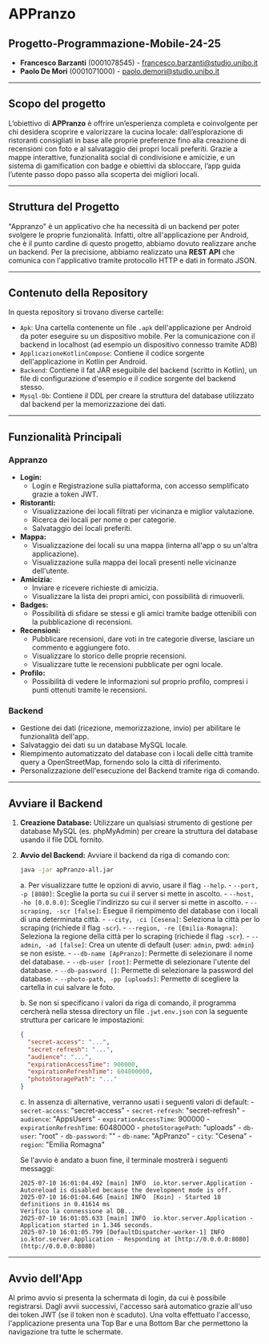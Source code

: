 # APPranzo

## Progetto-Programmazione-Mobile-24-25
- **Francesco Barzanti** (0001078545) - francesco.barzanti@studio.unibo.it
- **Paolo De Mori** (0001071000) - paolo.demori@studio.unibo.it

---

## Scopo del progetto
L’obiettivo di **APPranzo** è offrire un’esperienza completa e coinvolgente per chi desidera scoprire e valorizzare la cucina locale: dall’esplorazione di ristoranti consigliati in base alle proprie preferenze fino alla creazione di recensioni con foto e al salvataggio dei propri locali preferiti. Grazie a mappe interattive, funzionalità social di condivisione e amicizie, e un sistema di gamification con badge e obiettivi da sbloccare, l’app guida l’utente passo dopo passo alla scoperta dei migliori locali.

---

## Struttura del Progetto
"Appranzo" è un applicativo che ha necessità di un backend per poter svolgere le proprie funzionalità. Infatti, oltre all'applicazione per Android, che è il punto cardine di questo progetto, abbiamo dovuto realizzare anche un backend. Per la precisione, abbiamo realizzato una **REST API** che comunica con l'applicativo tramite protocollo HTTP e dati in formato JSON.

---

## Contenuto della Repository
In questa repository si trovano diverse cartelle:
- `Apk`: Una cartella contenente un file `.apk` dell'applicazione per Android da poter eseguire su un dispositivo mobile. Per la comunicazione con il backend in localhost (ad esempio un dispositivo connesso tramite ADB)
- `ApplicazioneKotlinCompose`: Contiene il codice sorgente dell'applicazione in Kotlin per Android.
- `Backend`: Contiene il fat JAR eseguibile del backend (scritto in Kotlin), un file di configurazione d'esempio e il codice sorgente del backend stesso.
- `Mysql-Db`: Contiene il DDL per creare la struttura del database utilizzato dal backend per la memorizzazione dei dati.

---

## Funzionalità Principali

### Appranzo
- **Login:**
  - Login e Registrazione sulla piattaforma, con accesso semplificato grazie a token JWT.
- **Ristoranti:**
  - Visualizzazione dei locali filtrati per vicinanza e miglior valutazione.
  - Ricerca dei locali per nome o per categorie.
  - Salvataggio dei locali preferiti.
- **Mappa:**
  - Visualizzazione dei locali su una mappa (interna all'app o su un'altra applicazione).
  - Visualizzazione sulla mappa dei locali presenti nelle vicinanze dell'utente.
- **Amicizia:**
  - Inviare e ricevere richieste di amicizia.
  - Visualizzare la lista dei propri amici, con possibilità di rimuoverli.
- **Badges:**
  - Possibilità di sfidare se stessi e gli amici tramite badge ottenibili con la pubblicazione di recensioni.
- **Recensioni:**
  - Pubblicare recensioni, dare voti in tre categorie diverse, lasciare un commento e aggiungere foto.
  - Visualizzare lo storico delle proprie recensioni.
  - Visualizzare tutte le recensioni pubblicate per ogni locale.
- **Profilo:**
  - Possibilità di vedere le informazioni sul proprio profilo, compresi i punti ottenuti tramite le recensioni.

### Backend
- Gestione dei dati (ricezione, memorizzazione, invio) per abilitare le funzionalità dell'app.
- Salvataggio dei dati su un database MySQL locale.
- Riempimento automatizzato del database con i locali delle città tramite query a OpenStreetMap, fornendo solo la città di riferimento.
- Personalizzazione dell'esecuzione del Backend tramite riga di comando.

---

## Avviare il Backend

1.  **Creazione Database:**
    Utilizzare un qualsiasi strumento di gestione per database MySQL (es. phpMyAdmin) per creare la struttura del database usando il file DDL fornito.

2.  **Avvio del Backend:**
    Avviare il backend da riga di comando con:
    ```bash
    java -jar apPranzo-all.jar
    ```
    a. Per visualizzare tutte le opzioni di avvio, usare il flag `--help`.
        - `--port, -p [8080]`: Sceglie la porta su cui il server si mette in ascolto.
        - `--host, -ho [0.0.0.0]`: Sceglie l'indirizzo su cui il server si mette in ascolto.
        - `--scraping, -scr [false]`: Esegue il riempimento del database con i locali di una determinata città.
        - `--city, -ci [Cesena]`: Seleziona la città per lo scraping (richiede il flag `-scr`).
        - `--region, -re [Emilia-Romagna]`: Seleziona la regione della città per lo scraping (richiede il flag `-scr`).
        - `--admin, -ad [false]`: Crea un utente di default (user: `admin`, pwd: `admin`) se non esiste.
        - `--db-name [ApPranzo]`: Permette di selezionare il nome del database.
        - `--db-user [root]`: Permette di selezionare l'utente del database.
        - `--db-password []`: Permette di selezionare la password del database.
        - `--photo-path, -pp [uploads]`: Permette di scegliere la cartella in cui salvare le foto.

    b. Se non si specificano i valori da riga di comando, il programma cercherà nella stessa directory un file `.jwt.env.json` con la seguente struttura per caricare le impostazioni:
    ```json
    {
      "secret-access": "...",
      "secret-refresh": "...",
      "audience": "...",
      "expirationAccessTime": 900000,
      "expirationRefreshTime": 604800000,
      "photoStoragePath": "..."
    }
    ```

    c. In assenza di alternative, verranno usati i seguenti valori di default:
        - `secret-access`: "secret-access"
        - `secret-refresh`: "secret-refresh"
        - `audience`: "AppsUsers"
        - `expirationAccessTime`: 900000
        - `expirationRefreshTime`: 60480000
        - `photoStoragePath`: "uploads"
        - `db-user`: "root"
        - `db-password`: ""
        - `db-name`: "ApPranzo"
        - `city`: "Cesena"
        - `region`: "Emilia Romagna"

    Se l'avvio è andato a buon fine, il terminale mostrerà i seguenti messaggi:
    ```
    2025-07-10 16:01:04.492 [main] INFO  io.ktor.server.Application - Autoreload is disabled because the development mode is off.
    2025-07-10 16:01:04.646 [main] INFO  [Koin] - Started 18 definitions in 0.41614 ms
    Verifico la connessione al DB...
    2025-07-10 16:01:05.633 [main] INFO  io.ktor.server.Application - Application started in 1.346 seconds.
    2025-07-10 16:01:05.799 [DefaultDispatcher-worker-1] INFO  io.ktor.server.Application - Responding at [http://0.0.0.0:8080](http://0.0.0.0:8080)
    ```

---

## Avvio dell'App
Al primo avvio si presenta la schermata di login, da cui è possibile registrarsi. Dagli avvii successivi, l'accesso sarà automatico grazie all'uso dei token JWT (se il token non è scaduto). Una volta effettuato l'accesso, l'applicazione presenta una Top Bar e una Bottom Bar che permettono la navigazione tra tutte le schermate.
